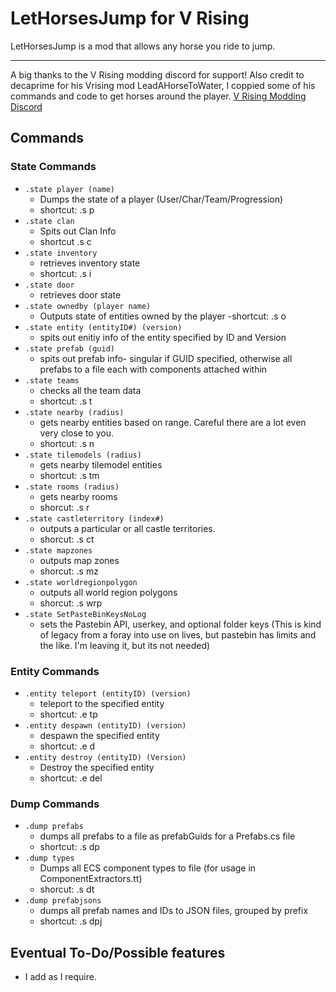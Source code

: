 # LetHorsesJump for V Rising
LetHorsesJump is a mod that allows any horse you ride to jump.

---
A big thanks to the V Rising modding discord for support!
Also credit to decaprime for his Vrising mod LeadAHorseToWater, I coppied some of his commands and code to get horses around the player.
[V Rising Modding Discord](https://vrisingmods.com/discord)

## Commands

### State Commands
- `.state player (name)`
    - Dumps the state of a player (User/Char/Team/Progression)
    - shortcut: .s p
- `.state clan`
    - Spits out Clan Info
    - shortcut .s c
- `.state inventory`
    - retrieves inventory state
    - shortcut: .s i
- `.state door`
    - retrieves door state
- `.state ownedby (player name)`
    - Outputs state of entities owned by the player
      -shortcut: .s o
- `.state entity (entityID#) (version)`
    - spits out enitiy info of the entity specified by ID and Version
- `.state prefab (guid)`
    - spits out prefab info- singular if GUID specified, otherwise all prefabs to a file each with components attached within
- `.state teams`
    - checks all the team data
    - shortcut: .s t
- `.state nearby (radius)`
    - gets nearby entities based on range. Careful there are a lot even very close to you.
    - shortcut: .s n
- `.state tilemodels (radius)`
    - gets nearby tilemodel entities
    - shortcut: .s tm
- `.state rooms (radius)`
    - gets nearby rooms
    - shorcut: .s r
- `.state castleterritory (index#)`
    - outputs a particular or all castle territories.
    - shorcut: .s ct
- `.state mapzones`
    - outputs map zones
    - shorcut: .s mz
- `.state worldregionpolygon`
    - outputs all world region polygons
    - shorcut: .s wrp
- `.state SetPasteBinKeysNoLog`
    - sets the Pastebin API, userkey, and optional folder keys (This is kind of legacy from a foray into use on lives, but pastebin has limits and the like. I'm leaving it, but its not needed)




### Entity Commands
- `.entity teleport (entityID) (version)`
    - teleport to the specified entity
    - shortcut: .e tp
- `.entity despawn (entityID) (version)`
    - despawn the specified entity
    - shortcut: .e d
- `.entity destroy (entityID) (Version)`
    - Destroy the specified entity
    - shortcut: .e del

### Dump Commands
- `.dump prefabs`
    - dumps all prefabs to a file as prefabGuids for a Prefabs.cs file
    - shortcut: .s dp
- `.dump types`
    - Dumps all ECS component types to file (for usage in ComponentExtractors.tt)
    - shorcut: .s dt
- `.dump prefabjsons`
    - dumps all prefab names and IDs to JSON files, grouped by prefix
    - shortcut: .s dpj




## Eventual To-Do/Possible features
- I add as I require. 